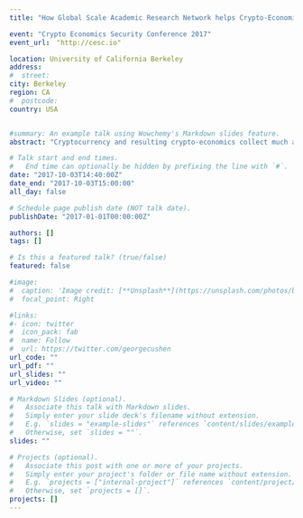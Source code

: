 ```yaml
---
title: "How Global Scale Academic Research Network helps Crypto-Economics Research"

event: "Crypto Economics Security Conference 2017"
event_url:　"http://cesc.io"

location: University of California Berkeley  
address:
#  street:
city: Berkeley
region: CA
#  postcode:
country: USA


#summary: An example talk using Wowchemy's Markdown slides feature.
abstract: "Cryptocurrency and resulting crypto-economics collect much atten- tion because it can be a basis of future economics and human activities. The soundness of crypto-economics is based not only on mathematics and cryptography, but also on human behavior and game-theoretical considerations. This research is analyzing human behavior though monitoring network traffic at the time of potential fork of Bitcoin net- work and aim to build a dataset of analysis and provide foundation of further crypto-economics research. The monitoring is now conducted by four universities out of 23 universities of BSafe.network. Our talk consists of goal of monitoring, monitoring environment, current status and analysis and future works."

# Talk start and end times.
#   End time can optionally be hidden by prefixing the line with `#`.
date: "2017-10-03T14:40:00Z"
date_end: "2017-10-03T15:00:00"
all_day: false

# Schedule page publish date (NOT talk date).
publishDate: "2017-01-01T00:00:00Z"

authors: []
tags: []

# Is this a featured talk? (true/false)
featured: false

#image:
#  caption: 'Image credit: [**Unsplash**](https://unsplash.com/photos/bzdhc5b3Bxs)'
#  focal_point: Right

#links:
#- icon: twitter
#  icon_pack: fab
#  name: Follow
#  url: https://twitter.com/georgecushen
url_code: ""
url_pdf: ""
url_slides: ""
url_video: ""

# Markdown Slides (optional).
#   Associate this talk with Markdown slides.
#   Simply enter your slide deck's filename without extension.
#   E.g. `slides = "example-slides"` references `content/slides/example-slides.md`.
#   Otherwise, set `slides = ""`.
slides: ""

# Projects (optional).
#   Associate this post with one or more of your projects.
#   Simply enter your project's folder or file name without extension.
#   E.g. `projects = ["internal-project"]` references `content/project/deep-learning/index.md`.
#   Otherwise, set `projects = []`.
projects: []
---
```

